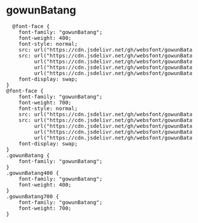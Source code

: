 # gowunBatang

<pre>
  @font-face {
    font-family: "gowunBatang";
    font-weight: 400;
    font-style: normal;
    src: url("https://cdn.jsdelivr.net/gh/websfont/gowunBatang/gowunBatang-Regular.eot");
    src: url("https://cdn.jsdelivr.net/gh/websfont/gowunBatang/gowunBatang-Regular.eot?#iefix") format("embedded-opentype"),
         url("https://cdn.jsdelivr.net/gh/websfont/gowunBatang/gowunBatang-Regular.woff2") format("woff2"),
         url("https://cdn.jsdelivr.net/gh/websfont/gowunBatang/gowunBatang-Regular.woff") format("woff"),
         url("https://cdn.jsdelivr.net/gh/websfont/gowunBatang/gowunBatang-Regular.ttf") format("truetype");
    font-display: swap;
}
@font-face {
    font-family: "gowunBatang";
    font-weight: 700;
    font-style: normal;
    src: url("https://cdn.jsdelivr.net/gh/websfont/gowunBatang/gowunBatang-Bold.eot");
    src: url("https://cdn.jsdelivr.net/gh/websfont/gowunBatang/gowunBatang-Bold.eot?#iefix") format("embedded-opentype"),
         url("https://cdn.jsdelivr.net/gh/websfont/gowunBatang/gowunBatang-Bold.woff2") format("woff2"),
         url("https://cdn.jsdelivr.net/gh/websfont/gowunBatang/gowunBatang-Bold.woff") format("woff"),
         url("https://cdn.jsdelivr.net/gh/websfont/gowunBatang/gowunBatang-Bold.ttf") format("truetype");
    font-display: swap;
}
.gowunBatang {
    font-family: "gowunBatang";
}
.gowunBatang400 {
    font-family: "gowunBatang";
    font-weight: 400;
}
.gowunBatang700 {
    font-family: "gowunBatang";
    font-weight: 700;
}
</pre>
